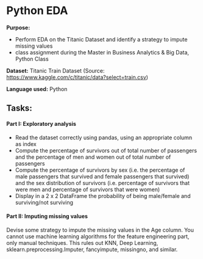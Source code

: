 # Python EDA

**Purpose:** 
- Perform EDA on the Titanic Dataset and identify a strategy to impute missing values
- class assignment during the Master in Business Analytics & Big Data, Python Class

**Dataset:** Titanic Train Dataset (Source: https://www.kaggle.com/c/titanic/data?select=train.csv)

**Language used:** Python

## Tasks:
#### Part I: Exploratory analysis

- Read the dataset correctly using pandas, using an appropriate column as index
- Compute the percentage of survivors out of total number of passengers and the percentage of men and women out of total number of passengers
- Compute the percentage of survivors by sex (i.e. the percentage of male passengers that survived and female passengers that survived) and the sex distribution of survivors (i.e. percentage of survivors that were men and percentage of survivors that were women)
- Display in a 2 x 2 DataFrame the probability of being male/female and surviving/not surviving

#### Part II: Imputing missing values
Devise some strategy to impute the missing values in the Age column.
You cannot use machine learning algorithms for the feature engineering part, only manual techniques. This rules out KNN, Deep Learning, sklearn.preprocessing.Imputer, fancyimpute, missingno, and similar.



